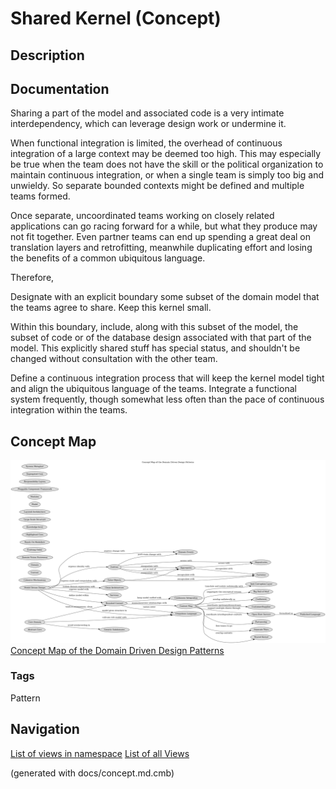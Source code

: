 # Shared Kernel (Concept)
## Description


## Documentation
Sharing a part of the model and associated code is a very intimate
interdependency, which can leverage design work or undermine it.

When functional integration is limited, the overhead of continuous integration
of a large context may be deemed too high. This may especially be true when
the team does not have the skill or the political organization to maintain
continuous integration, or when a single team is simply too big and unwieldy.
So separate bounded contexts might be defined and multiple teams formed.

Once separate, uncoordinated teams working on closely related applications can
go racing forward for a while, but what they produce may not fit together. Even
partner teams can end up spending a great deal on translation layers and
retrofitting, meanwhile duplicating effort and losing the benefits of a common
ubiquitous language.

Therefore,

Designate with an explicit boundary some subset of the domain model that the
teams agree to share. Keep this kernel small.

Within this boundary, include, along with this subset of the model, the subset
of code or of the database design associated with that part of the model. This
explicitly shared stuff has special status, and shouldn't be changed without
consultation with the other team.

Define a continuous integration process that will keep the kernel model tight
and align the ubiquitous language of the teams. Integrate a functional system
frequently, though somewhat less often than the pace of continuous integration
within the teams.

## Concept Map
![Concept Map of the Domain Driven Design Patterns](../ddd/concept-view.png)
[Concept Map of the Domain Driven Design Patterns](../ddd/concept-view.md)

### Tags
Pattern


## Navigation
[List of views in namespace](./views-in-namespace.md)
[List of all Views](../views.md)

(generated with docs/concept.md.cmb)
